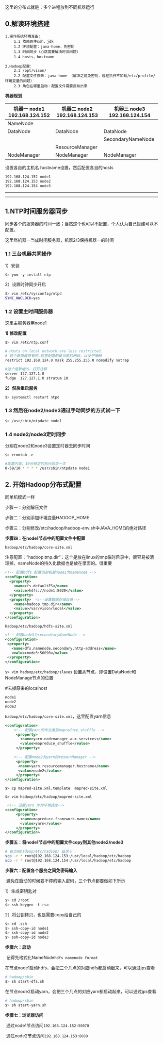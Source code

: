 这里的分布式就是：多个进程放到不同机器运行



## 0.解读环境搭建

```text
1.操作系统环境准备:
	1.1 依赖原件ssh，jdk
	1.2 环境配置：java-home，免密钥
	1.3 时间同步（心跳需要解决时间问题）
	1.4 hosts，hostname

2.Hadoop配置:
	2.1 /opt/vison/
	2.2 配置文件修改：java-home （解决之前免密钥，远程执行不加载/etc/profile/环境变量的问题）
	2.3 角色在哪里启动：配置文件需要反映出来
```



**机器规划**

| 机器一        node1 192.168.124.152 | 机器二       node2 192.168.124.153 | 机器三     node3 192.168.124.154 |
| ----------------------------------- | ---------------------------------- | -------------------------------- |
| NameNode                            |                                    |                                  |
| DataNode                            | DataNode                           | DataNode                         |
|                                     |                                    | SecondaryNameNode                |
|                                     | ResourceManager                    |                                  |
| NodeManager                         | NodeManager                        | NodeManager                      |



设置各自的主机名 hostname设置，然后配置各自的hosts

```bash
192.168.124.152 node1
192.168.124.153 node2
192.168.124.154 node3
```

---

---



## 1.NTP时间服务器同步

 同步各个的服务器的时间一致；当然这个也可以不配置，个人认为自己搭建可以不配置。

这里然机器一当成时间服务器，机器2/3保持机器一的时间

### 1.1 三台机器共同操作

1）安装

```bash
$> yum -y install ntp
```



2）设置时钟同步开启

```bash
$> vim /etc/sysconfig/ntpd
SYNC_HWCLOCK=yes
```



### 1.2 设置主时间服务器

这里主服务器用node1

**1) 修改配置**

```bash
$> vim /etc/ntp.conf
```

```sh
# Hosts on local network are less restricted.
# 这个是修改原有的,这里配置的是当前的网段，以及子掩码
restrict 192.168.124.0 mask 255.255.255.0 nomodify notrap

#这个是新增的，打开注释
server 127.127.1.0
fudge  127.127.1.0 stratum 10

```

**2）然后重启服务**

```bash
$> systemctl restart ntpd
```



### 1.3 然后在node2/node3通过手动同步的方式试一下

```bash
$> /usr/sbin/ntpdate node1
```



### 1.4  node2/node3定时同步

分别在node2和node3设置定时器去同步时间

```bash
$> crontab -e

#配置内容，10分钟定时执行同步一次
0-59/10 * * * * /usr/sbin/ntpdate node1
```



## 2. 开始Hadoop分布式配置

同单机模式一样

步骤一：分别解压文件

步骤二：分别添加环境变量HADOOP_HOME

步骤三：分别修改/etc/hadoop/hadoop-env.sh中JAVA_HOME的绝对路径



**步骤四：在node1节点中的配置文件中配置**

`hadoop/etc/hadoop/core-site.xml`

​	注意配置：”hadoop.tmp.dir“：这个是放在linux的tmp临时目录中，很容易被清理掉，nameNode的持久化数据也是放在里面的。很重要

```xml
<!-- 配置hdfs 配置当前机器node1为namenode -->
<configuration>
  <property>
    <name>fs.defaultFS</name>
    <value>hdfs://node1:8020</value>
  </property>
  <property>  <!--设置数据存储目录-->
    <name>hadoop.tmp.dir</name>
    <value>/var/vison/local</value>
  </property>
</configuration>
```

`hadoop/etc/hadoop/hdfs-site.xml`

```xml
<!-- 配置node3为secondearyNameNode -->
<configuration>
 <property>
   <name>dfs.namenode.secondary.http-address</name>
   <value>node3:50090</value>
 </property>
</configuration>
```

`$> vim hadoop/etc/hadoop/slaves` 设置从节点，即设置DataNode和NodeManage节点的位置

#去掉原来的localhost

```xml
node1
node2
node3
```

`hadoop/etc/hadoop/core-site.xml`，这里配置yarn信息

```xml
<configuration>
    <!-- 配置yarn的作业类型mapreduce_shuffle -->
     <property>
       <name>yarn.nodemanager.aux-services</name>
       <value>mapreduce_shuffle</value>
     </property>
    
    <!-- 配置node2为yarn的resourManager -->
     <property>     
      <name>yarn.resourcemanager.hostname</name>
      <value>node2</value>
     </property>
</configuration>
```

`$> cp mapred-site.xml.template  mapred-site.xml`

`$> vim hadoop/etc/hadoop/mapred-site.xml`

```xml
 <!-- 设置yarn 作为环境调度-->
<configuration>
     <property>
       <name>mapreduce.framework.name</name>
       <value>yarn</value>
     </property>
</configuration>
```



**步骤五：将node1节点中的配置文件copy到其他node2/node3**

```bash
# 在当前hadoop/etc/hadoop/ 目录下
scp -r * root@192.168.124.153:/usr/local/hadoop/etc/hadoop
scp -r * root@192.168.124.154:/usr/local/hadoop/etc/hadoop
```



**步骤六：配置各个服务之间免密码输入**

​	避免在启动的时候要不停的输入密码，三个节点都要做如下所示

1）生成密钥匙对

```bash
$> cd /root
$> ssh-keygen -t rsa
```

2）将公钥拷贝，也是需要copy给自己的 

```bash
$> cd .ssh
$> ssh-copy-id node1
$> ssh-copy-id node2
$> ssh-copy-id node3
```



**步骤六：启动**

​	记得先格式化NameNode`hdfs namenode format`

​     在节点node1启动hdfs，会把三个几点的对应hdfs都启动起来，可以通过jps查看

```bash
# hadoop/sbin
$> sh start-dfs.sh
```

​    在节点node2启动yarn，会把三个几点的对应yarn都启动起来，可以通过jps查看

```bash
# hadoop/sbin
$> sh start-yarn.sh
```



**步骤七：浏览器访问**

​	通过node1节点访问`192.168.124.152:50070`

​	通过node2节点访问`192.168.124.153:8088`